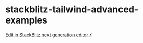 # stackblitz-tailwind-advanced-examples

[Edit in StackBlitz next generation editor ⚡️](https://stackblitz.com/~/github.com/krivanek06/stackblitz-tailwind-advanced-examples)